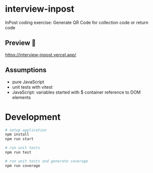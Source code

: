 # interview-inpost

InPost coding exercise: Generate QR Code for collection code or return code

## Preview 🎉

<https://interview-inpost.vercel.app/>

## Assumptions

- pure JavaScript
- unit tests with vitest
- JavaScript: variables started with $ container reference to DOM elements

# Development

```bash
# setup application
npm install
npm run start

# run unit tests
npm run test

# run unit tests and generate coverage
npm run coverage
```
